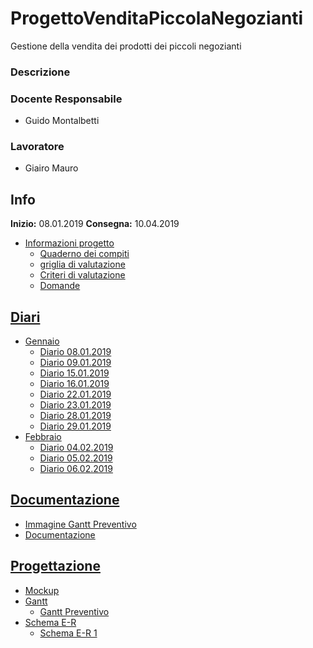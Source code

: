 # ProgettoVenditaPiccolaNegozianti
Gestione della vendita dei prodotti dei piccoli negozianti
### Descrizione

### Docente Responsabile
* Guido Montalbetti
### Lavoratore
* Giairo Mauro
## Info
**Inizio:** 08.01.2019 
**Consegna:** 10.04.2019
* [Informazioni progetto](https://github.com/giairomauro/ProgettoVenditaPiccolaNegozianti/tree/master/Informazioni_progetto "Cartello informazioni progetto")
  + [Quaderno dei compiti](https://github.com/giairomauro/ProgettoVenditaPiccolaNegozianti/blob/master/Informazioni_progetto/1.%20Quaderno%20dei%20Compiti%20Progetti%202018-19%20-%20Gestione%20della%20vendita%20dei%20prodotti%20dei%20piccoli%20negozianti.pdf "Quaderno dei compiti")
  + [griglia di valutazione](https://github.com/giairomauro/ProgettoVenditaPiccolaNegozianti/blob/master/Informazioni_progetto/2.%20Griglia%20di%20valutazione%20LPI%202018.pdf "Griglia di valutazione")
  + [Criteri di valutazione](https://github.com/giairomauro/ProgettoVenditaPiccolaNegozianti/blob/master/Informazioni_progetto/A2.%20Criteri%20di%20valutazione%20LPI%20(estesi).pdf "Criteri di valutazione")
  + [Domande](https://github.com/giairomauro/ProgettoVenditaPiccolaNegozianti/blob/master/Informazioni_progetto/Domande.docx "Domande")

## [Diari](https://github.com/giairomauro/ProgettoVenditaPiccolaNegozianti/tree/master/Diari/ "Diari")
* [Gennaio](https://github.com/giairomauro/ProgettoVenditaPiccolaNegozianti/tree/master/Diari/Gennaio "Diario Gennaio")
  + [Diario 08.01.2019](https://github.com/giairomauro/ProgettoVenditaPiccolaNegozianti/blob/master/Diari/Gennaio/I4_diario_progetto2_2019.08.01.pdf "Diario 08.01.2019")
  + [Diario 09.01.2019](https://github.com/giairomauro/ProgettoVenditaPiccolaNegozianti/blob/master/Diari/Gennaio/I4_diario_progetto2_2019.09.01.pdf "Diario 09.01.2019")
  + [Diario 15.01.2019](https://github.com/giairomauro/ProgettoVenditaPiccolaNegozianti/blob/master/Diari/Gennaio/I4_diario_progetto2_2019.15.01.pdf "Diario 15.01.2019")
  + [Diario 16.01.2019](https://github.com/giairomauro/ProgettoVenditaPiccolaNegozianti/blob/master/Diari/Gennaio/I4_diario_progetto2_2019.16.01.pdf "Diario 16.01.2019")
  + [Diario 22.01.2019](https://github.com/giairomauro/ProgettoVenditaPiccolaNegozianti/blob/master/Diari/Gennaio/I4_diario_progetto2_2019.22.01.pdf "Diario 22.01.2019")
  + [Diario 23.01.2019](https://github.com/giairomauro/ProgettoVenditaPiccolaNegozianti/blob/master/Diari/Gennaio/I4_diario_progetto2_2019.23.01.pdf "Diario 23.01.2019")
  + [Diario 28.01.2019](https://github.com/giairomauro/ProgettoVenditaPiccolaNegozianti/blob/master/Diari/Gennaio/I4_diario_progetto2_2019.28.01.pdf "Diario 28.01.2019")
  + [Diario 29.01.2019](https://github.com/giairomauro/ProgettoVenditaPiccolaNegozianti/blob/master/Diari/Gennaio/I4_diario_progetto2_2019.29.01.pdf "Diario 29.01.2019")
* [Febbraio](https://github.com/giairomauro/ProgettoVenditaPiccolaNegozianti/tree/master/Diari/Febbraio "Diario Febbraio")
  + [Diario 04.02.2019](https://github.com/giairomauro/ProgettoVenditaPiccolaNegozianti/blob/master/Diari/Gennaio/I4_diario_progetto2_2019.04.02.pdf "Diario 04.02.2019")
  + [Diario 05.02.2019](https://github.com/giairomauro/ProgettoVenditaPiccolaNegozianti/blob/master/Diari/Gennaio/I4_diario_progetto2_2019.05.02.pdf "Diario 05.02.2019")
  + [Diario 06.02.2019](https://github.com/giairomauro/ProgettoVenditaPiccolaNegozianti/blob/master/Diari/Gennaio/I4_diario_progetto2_2019.06.02.pdf "Diario 06.02.2019")
  
## [Documentazione](https://github.com/giairomauro/ProgettoVenditaPiccolaNegozianti/tree/master/Documentazione "Cartella documentazione")
  * [Immagine Gantt Preventivo](https://github.com/giairomauro/ProgettoVenditaPiccolaNegozianti/blob/master/Documentazione/GanttPreventivo.png "Gantt Preventivo")
  * [Documentazione](https://github.com/giairomauro/ProgettoVenditaPiccolaNegozianti/blob/master/Documentazione/Documentazione_I4AC_GestioneVenditaProdottiPiccolinNegozianti_Mauro.doc "Documentazione")

## [Progettazione](https://github.com/giairomauro/ProgettoVenditaPiccolaNegozianti/blob/master/Progettazione/gantt/GanttPreventivo.gan "Cartella progettazione")
* [Mockup](https://github.com/giairomauro/ProgettoVenditaPiccolaNegozianti/blob/master/Progettazione/gantt/GanttPreventivo.gan "Cartella Mockup")
* [Gantt](https://github.com/giairomauro/ProgettoVenditaPiccolaNegozianti/tree/master/Progettazione/gantt "Cartella gantt")
  + [Gantt Preventivo](https://github.com/giairomauro/ProgettoVenditaPiccolaNegozianti/blob/master/Progettazione/gantt/GanttPreventivo.png "Gantt preventivo")
* [Schema E-R](https://github.com/giairomauro/ProgettoVenditaPiccolaNegozianti/tree/master/Progettazione/Schema%20E-R "Cartella Schema E-R")
  + [Schema E-R 1](https://github.com/giairomauro/ProgettoVenditaPiccolaNegozianti/blob/master/Progettazione/Schema%20E-R/schemaE-R1.pdf "Schema E-R 1")
